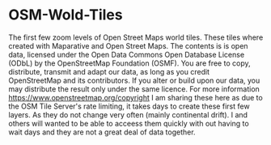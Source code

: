 # OSM-Wold-Tiles
The first few zoom levels of Open Street Maps world tiles. 
These tiles where created with Maparative and Open Street Maps. 
The contents is is open data, licensed under the Open Data Commons Open Database License (ODbL) by the OpenStreetMap Foundation (OSMF).
You are free to copy, distribute, transmit and adapt our data, as long as you credit OpenStreetMap and its contributors. If you alter or build upon our data, you may distribute the result only under the same licence. 
For more information https://www.openstreetmap.org/copyright 
I am sharing these here as due to the OSM Tile Server's rate limiting, it takes days to create these first few layers. 
As they do not change very often (mainly continental drift). 
I and others will wanted to be able to acceess them quickly with out having to wait days and they are not a great deal of data together. 
